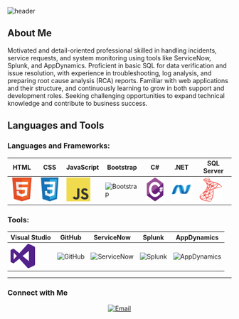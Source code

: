 ![header](https://capsule-render.vercel.app/api?type=venom&height=300&color=0:8871e5,100:b678c4&text=Iam%20SureshKuncham&textBg=false&stroke=b678c4&fontAlign=50)

## About Me  
Motivated and detail-oriented professional skilled in handling incidents, service requests, and system monitoring using tools like ServiceNow, Splunk, and AppDynamics. Proficient in basic SQL for data verification and issue resolution, with experience in troubleshooting, log analysis, and preparing root cause analysis (RCA) reports. Familiar with web applications and their structure, and continuously learning to grow in both support and development roles. Seeking challenging opportunities to expand technical knowledge and contribute to business success.

## Languages and Tools

### Languages and Frameworks:
| HTML | CSS | JavaScript | Bootstrap | C# | .NET | SQL Server |
|------|-----|------------|-----------|----|------|------------|
| <img src="https://raw.githubusercontent.com/devicons/devicon/master/icons/html5/html5-original.svg" title="HTML" alt="HTML" width="55" height="55"/> | <img src="https://raw.githubusercontent.com/devicons/devicon/master/icons/css3/css3-original.svg" title="CSS" alt="CSS" width="55" height="55"/> | <img src="https://raw.githubusercontent.com/devicons/devicon/master/icons/javascript/javascript-original.svg" title="JavaScript" alt="JavaScript" width="55" height="55"/> | <img src="https://cdn.jsdelivr.net/gh/devicons/devicon/icons/bootstrap/bootstrap-original.svg" title="Bootstrap" alt="Bootstrap" width="55" height="55"/> | <img src="https://raw.githubusercontent.com/devicons/devicon/master/icons/csharp/csharp-original.svg" title="C#" alt="C#" width="55" height="55"/> | <img src="https://raw.githubusercontent.com/devicons/devicon/master/icons/dot-net/dot-net-original.svg" title=".NET" alt=".NET" width="55" height="55"/> | <img src="https://raw.githubusercontent.com/devicons/devicon/master/icons/microsoftsqlserver/microsoftsqlserver-plain.svg" title="SQL Server" alt="SQL Server" width="55" height="55"/>

### Tools:
| Visual Studio | GitHub | ServiceNow | Splunk | AppDynamics |
|---------------|--------|------------|--------|-------------|
| <img src="https://raw.githubusercontent.com/devicons/devicon/master/icons/visualstudio/visualstudio-plain.svg" title="Visual Studio" alt="Visual Studio" width="55" height="55"/> | <img src="https://raw.githubusercontent.com/rahulbanerjee26/githubProfileReadmeGenerator/main/icons/github.svg" title="GitHub" alt="GitHub" width="55" height="55"/> | <img src="https://cdn.jsdelivr.net/gh/devicons/devicon/icons/servicenow/servicenow-original.svg" title="ServiceNow" alt="ServiceNow" width="55" height="55"/> | <img src="https://cdn.jsdelivr.net/gh/simple-icons/simple-icons/icons/splunk.svg" title="Splunk" alt="Splunk" width="55" height="55"/> | <img src="https://cdn.jsdelivr.net/gh/simple-icons/simple-icons/icons/appdynamics.svg" title="AppDynamics" alt="AppDynamics" width="55" height="55"/>

---

### Connect with Me 

<p align="center">
<a href="mailto:sureshkuncham2002@gmail.com"><img alt="Email" src="https://img.shields.io/badge/Email-sureshkuncham2002@gmail.com-blue?style=flat-square&logo=gmail"></a>
</p>
